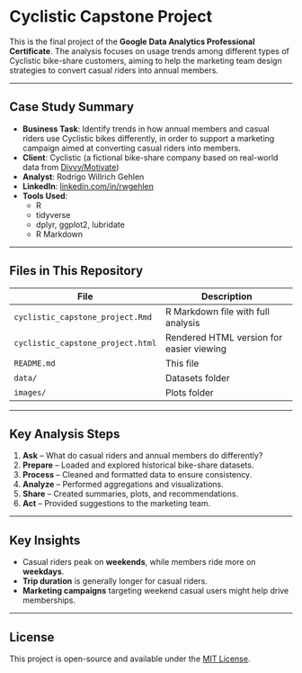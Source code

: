 # Cyclistic Capstone Project

This is the final project of the **Google Data Analytics Professional Certificate**. The analysis focuses on usage trends among different types of Cyclistic bike-share customers, aiming to help the marketing team design strategies to convert casual riders into annual members.

---

## Case Study Summary

- **Business Task**: Identify trends in how annual members and casual riders use Cyclistic bikes differently, in order to support a marketing campaign aimed at converting casual riders into members.
- **Client**: Cyclistic (a fictional bike-share company based on real-world data from [Divvy/Motivate](https://divvybikes.com/system-data))
- **Analyst**: Rodrigo Willrich Gehlen
- **LinkedIn**: [linkedin.com/in/rwgehlen](https://www.linkedin.com/in/rwgehlen/)
- **Tools Used**:  
  - R  
  - tidyverse  
  - dplyr, ggplot2, lubridate  
  - R Markdown

---

## Files in This Repository

| File | Description |
|------|-------------|
| `cyclistic_capstone_project.Rmd` | R Markdown file with full analysis |
| `cyclistic_capstone_project.html` | Rendered HTML version for easier viewing |
| `README.md` | This file |
| `data/` | Datasets folder |
| `images/` | Plots folder |

---

## Key Analysis Steps

1. **Ask** – What do casual riders and annual members do differently?
2. **Prepare** – Loaded and explored historical bike-share datasets.
3. **Process** – Cleaned and formatted data to ensure consistency.
4. **Analyze** – Performed aggregations and visualizations.
5. **Share** – Created summaries, plots, and recommendations.
6. **Act** – Provided suggestions to the marketing team.

---

## Key Insights

- Casual riders peak on **weekends**, while members ride more on **weekdays**.
- **Trip duration** is generally longer for casual riders.
- **Marketing campaigns** targeting weekend casual users might help drive memberships.

---

## License

This project is open-source and available under the [MIT License](LICENSE).
